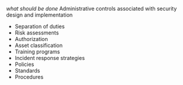 *what should be done*
 Administrative controls associated with security design and implementation
 - Separation of duties
 - Risk assessments
 - Authorization
 - Asset classification
 - Training programs
 - Incident response strategies
 - Policies
 - Standards
 - Procedures